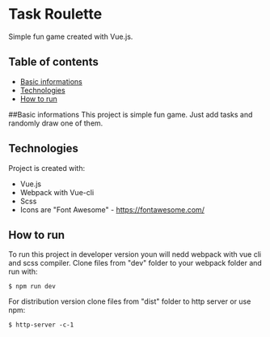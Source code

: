 # Task Roulette
Simple fun game created with Vue.js.

## Table of contents
* [Basic informations](#basic-informations)
* [Technologies](#technologies)
* [How to run](#how-to-run)

##Basic informations
This project is simple fun game.
Just add tasks and randomly draw one of them.

## Technologies
Project is created with:
* Vue.js
* Webpack with Vue-cli
* Scss
* Icons are "Font Awesome" - https://fontawesome.com/

## How to run
To run this project in developer version youn will nedd webpack with vue cli and scss compiler.
Clone files from "dev" folder to your webpack folder and run with:
```
$ npm run dev
```
For distribution version clone files from "dist" folder to http server or use npm:
```
$ http-server -c-1
```
